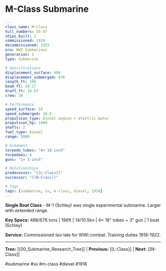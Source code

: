 # M-Class Submarine

```yaml
---
class_name: M-Class
hull_numbers: SS-47
ships_built: 1
commissioned: 1918
decommissioned: 1922
era: WWI Submarines
generation: 3
type: Submarine

# Specifications
displacement_surface: 488
displacement_submerged: 676
length_ft: 196
beam_ft: 19.17
draft_ft: 14.67
crew: 38

# Performance
speed_surface: 14
speed_submerged: 10.5
propulsion_type: Diesel engine + electric motor
propulsion_hp: 1400
shafts: 2
fuel_type: Diesel
range: 5000

# Armament
torpedo_tubes: "4× 18-inch"
torpedoes: 8
guns: "1× 3-inch"

# Relationships
predecessor: "[[L-Class]]"
successor: "[[N-Class]]"

# Tags
tags: [submarine, ss, m-class, diesel, 1918]
---
```

**Single Boat Class** - M-1 (Schley) was single experimental submarine. Larger with extended range.

**Key Specs:** 488/676 tons | 196ft | 14/10.5kn | 4× 18" tubes + 3" gun | 1 boat (Schley)

**Service:** Commissioned too late for WWI combat. Training duties 1918-1922.

---
**Tree:** [[00_Submarine_Research_Tree]] | **Previous:** [[L-Class]] | **Next:** [[N-Class]]

#submarine #ss #m-class #diesel #1918
